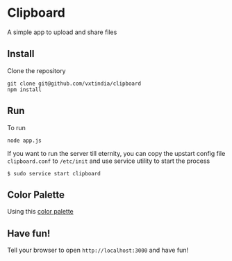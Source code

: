 # Clipboard
A simple app to upload and share files

## Install

Clone the repository

````
git clone git@github.com/vxtindia/clipboard
npm install
````

## Run
To run

````
node app.js
````

If you want to run the server till eternity, you can copy the upstart config file `clipboard.conf` to `/etc/init` and use service utility to start the process

````
$ sudo service start clipboard
````

## Color Palette

Using this [color palette](http://www.colourlovers.com/palette/3259773/Snowbound)

## Have fun!
Tell your browser to open `http://localhost:3000` and have fun!